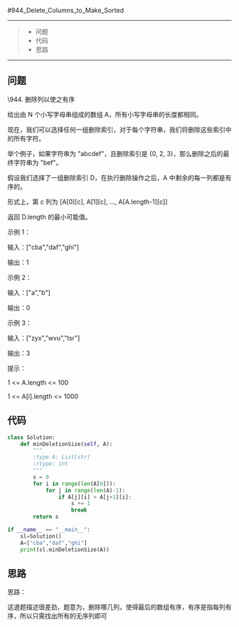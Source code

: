 #944_Delete_Columns_to_Make_Sorted

------

> - 问题
> - 代码
> - 思路

------

## 问题

 \944. 删除列以使之有序

 

给出由 N 个小写字母串组成的数组 A，所有小写字母串的长度都相同。

 

现在，我们可以选择任何一组删除索引，对于每个字符串，我们将删除这些索引中的所有字符。

 

举个例子，如果字符串为 "abcdef"，且删除索引是 {0, 2, 3}，那么删除之后的最终字符串为 "bef"。

 

假设我们选择了一组删除索引 D，在执行删除操作之后，A 中剩余的每一列都是有序的。

 

形式上，第 c 列为 [A[0][c], A[1][c], ..., A[A.length-1][c]]

 

返回 D.length 的最小可能值。

 

 

 

示例 1：

 

输入：["cba","daf","ghi"]

输出：1

示例 2：

 

输入：["a","b"]

输出：0

示例 3：

 

输入：["zyx","wvu","tsr"]

输出：3

 

 

提示：

 

1 <= A.length <= 100

1 <= A[i].length <= 1000

## 代码

```python
class Solution:
    def minDeletionSize(self, A):
        """
        :type A: List[str]
        :rtype: int
        """
        s = 0
        for i in range(len(A[0])):
            for j in range(len(A)-1):
                if A[j][i] > A[j+1][i]:
                    s += 1
                    break
        return s

if __name__ == "__main__":
    sl=Solution()
    A=["cba","daf","ghi"]
    print(sl.minDeletionSize(A))
```

## 思路

思路：

这道题描述很差劲，题意为，删除哪几列，使得最后的数组有序，有序是指每列有序，所以只需找出所有的无序列即可